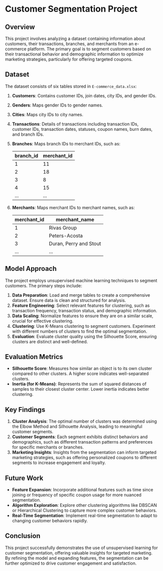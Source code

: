 # Customer Segmentation Project

## Overview

This project involves analyzing a dataset containing information about customers, their transactions, branches, and merchants from an e-commerce platform. The primary goal is to segment customers based on their transactional behavior and demographic information to optimize marketing strategies, particularly for offering targeted coupons.

## Dataset

The dataset consists of six tables stored in `E-commerce_data.xlsx`:

1. **Customers**: Contains customer IDs, join dates, city IDs, and gender IDs.
2. **Genders**: Maps gender IDs to gender names.
3. **Cities**: Maps city IDs to city names.
4. **Transactions**: Details of transactions including transaction IDs, customer IDs, transaction dates, statuses, coupon names, burn dates, and branch IDs.
5. **Branches**: Maps branch IDs to merchant IDs, such as:

   | branch_id | merchant_id |
   |-----------|-------------|
   | 1         | 11          |
   | 2         | 18          |
   | 3         | 8           |
   | 4         | 15          |
   | ...       | ...         |

6. **Merchants**: Maps merchant IDs to merchant names, such as:

   | merchant_id | merchant_name               |
   |-------------|-----------------------------|
   | 1           | Rivas Group                 |
   | 2           | Peters-Acosta               |
   | 3           | Duran, Perry and Stout      |
   | ...         | ...                         |

## Model Approach

The project employs unsupervised machine learning techniques to segment customers. The primary steps include:

1. **Data Preparation**: Load and merge tables to create a comprehensive dataset. Ensure data is clean and structured for analysis.
2. **Feature Engineering**: Select relevant features for clustering, such as transaction frequency, transaction status, and demographic information.
3. **Data Scaling**: Normalize features to ensure they are on a similar scale, crucial for effective clustering.
4. **Clustering**: Use K-Means clustering to segment customers. Experiment with different numbers of clusters to find the optimal segmentation.
5. **Evaluation**: Evaluate cluster quality using the Silhouette Score, ensuring clusters are distinct and well-defined.

## Evaluation Metrics

- **Silhouette Score**: Measures how similar an object is to its own cluster compared to other clusters. A higher score indicates well-separated clusters.
- **Inertia (for K-Means)**: Represents the sum of squared distances of samples to their closest cluster center. Lower inertia indicates better clustering.

## Key Findings

1. **Cluster Analysis**: The optimal number of clusters was determined using the Elbow Method and Silhouette Analysis, leading to meaningful customer segments.
2. **Customer Segments**: Each segment exhibits distinct behaviors and demographics, such as different transaction patterns and preferences for specific merchants or branches.
3. **Marketing Insights**: Insights from the segmentation can inform targeted marketing strategies, such as offering personalized coupons to different segments to increase engagement and loyalty.

## Future Work

- **Feature Expansion**: Incorporate additional features such as time since joining or frequency of specific coupon usage for more nuanced segmentation.
- **Algorithm Exploration**: Explore other clustering algorithms like DBSCAN or Hierarchical Clustering to capture more complex customer behaviors.
- **Real-Time Segmentation**: Implement real-time segmentation to adapt to changing customer behaviors rapidly.

## Conclusion

This project successfully demonstrates the use of unsupervised learning for customer segmentation, offering valuable insights for targeted marketing. By refining the model and expanding features, the segmentation can be further optimized to drive customer engagement and satisfaction.
